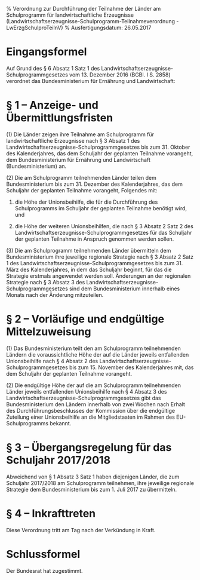 % Verordnung zur Durchführung der Teilnahme der Länder am Schulprogramm für landwirtschaftliche Erzeugnisse  (Landwirtschaftserzeugnisse-Schulprogramm-Teilnahmeverordnung - LwErzgSchulproTeilnV)
% Ausfertigungsdatum: 26.05.2017
 
# Eingangsformel

Auf Grund des § 6 Absatz 1 Satz 1 des Landwirtschaftserzeugnisse-Schulprogrammgesetzes vom 13. Dezember 2016 (BGBl. I S. 2858) verordnet das Bundesministerium für Ernährung und Landwirtschaft:

# § 1 – Anzeige- und Übermittlungsfristen

(1) Die Länder zeigen ihre Teilnahme am Schulprogramm für landwirtschaftliche Erzeugnisse nach § 3 Absatz 1 des Landwirtschaftserzeugnisse-Schulprogrammgesetzes bis zum 31. Oktober des Kalenderjahres, das dem Schuljahr der geplanten Teilnahme vorangeht, dem Bundesministerium für Ernährung und Landwirtschaft (Bundesministerium) an.

(2) Die am Schulprogramm teilnehmenden Länder teilen dem Bundesministerium bis zum 31. Dezember des Kalenderjahres, das dem Schuljahr der geplanten Teilnahme vorangeht, Folgendes mit:

1. die Höhe der Unionsbeihilfe, die für die Durchführung des Schulprogramms im Schuljahr der geplanten Teilnahme benötigt wird, und

2. die Höhe der weiteren Unionsbeihilfen, die nach § 3 Absatz 2 Satz 2 des Landwirtschaftserzeugnisse-Schulprogrammgesetzes für das Schuljahr der geplanten Teilnahme in Anspruch genommen werden sollen.

(3) Die am Schulprogramm teilnehmenden Länder übermitteln dem Bundesministerium ihre jeweilige regionale Strategie nach § 3 Absatz 2 Satz 1 des Landwirtschaftserzeugnisse-Schulprogrammgesetzes bis zum 31. März des Kalenderjahres, in dem das Schuljahr beginnt, für das die Strategie erstmals angewendet werden soll. Änderungen an der regionalen Strategie nach § 3 Absatz 3 des Landwirtschaftserzeugnisse-Schulprogrammgesetzes sind dem Bundesministerium innerhalb eines Monats nach der Änderung mitzuteilen.

# § 2 – Vorläufige und endgültige Mittelzuweisung

(1) Das Bundesministerium teilt den am Schulprogramm teilnehmenden Ländern die voraussichtliche Höhe der auf die Länder jeweils entfallenden Unionsbeihilfe nach § 4 Absatz 2 des Landwirtschaftserzeugnisse-Schulprogrammgesetzes bis zum 15. November des Kalenderjahres mit, das dem Schuljahr der geplanten Teilnahme vorangeht.

(2) Die endgültige Höhe der auf die am Schulprogramm teilnehmenden Länder jeweils entfallenden Unionsbeihilfe nach § 4 Absatz 3 des Landwirtschaftserzeugnisse-Schulprogrammgesetzes gibt das Bundesministerium den Ländern innerhalb von zwei Wochen nach Erhalt des Durchführungsbeschlusses der Kommission über die endgültige Zuteilung einer Unionsbeihilfe an die Mitgliedstaaten im Rahmen des EU-Schulprogramms bekannt.

# § 3 – Übergangsregelung für das Schuljahr 2017/2018

Abweichend von § 1 Absatz 3 Satz 1 haben diejenigen Länder, die zum Schuljahr 2017/2018 am Schulprogramm teilnehmen, ihre jeweilige regionale Strategie dem Bundesministerium bis zum 1. Juli 2017 zu übermitteln.

# § 4 – Inkrafttreten

Diese Verordnung tritt am Tag nach der Verkündung in Kraft.

# Schlussformel

Der Bundesrat hat zugestimmt.

